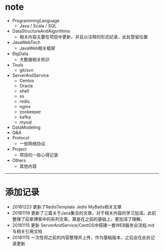 # note
- ProgrammingLanguage
  - Java / Scala / SQL
- DataStructureAndAlgorithms
  - 相关内容主要在项目中更新，并且以注释的形式纪录，此处暂留位置
- JavaWebTech
  - JavaWeb相关框架
- BigData
  - 大数据相关知识
- Tools
  - git/svn
- ServerAndService
  - Centos
  - Oracle
  - shell
  - ss
  - redis
  - nginx
  - zookeeper
  - kafka
  - mysql
- DataModeling
- Q&A
- Protocol
  - 一些网络协议
- Project
  - 项目的一些心得记录
- Others
  - 其他内容

--------------------------

# 添加记录
- 20181223 更新了RedisTemplate Jedis MyBatis相关文章
- 20181119 更新了三篇关于Java集合的文章，对于相关内容的学习加深。此前整理了前辈博客中的系列文章。算是在之前的基础上，更加深了理解。
- 20181115 更新 ServerAndService/CentOS中搭建一套WEB服务全流程.md 与相关引用文档
- 20181115 一次性将之前的内容整理并上传，作为基础版本，之后会在此处记录更新